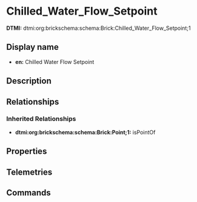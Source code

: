 # Chilled_Water_Flow_Setpoint
**DTMI:** dtmi:org:brickschema:schema:Brick:Chilled_Water_Flow_Setpoint;1
## Display name
- **en:** Chilled Water Flow Setpoint
## Description
## Relationships
### Inherited Relationships
* **dtmi:org:brickschema:schema:Brick:Point;1:** isPointOf
## Properties
## Telemetries
## Commands
